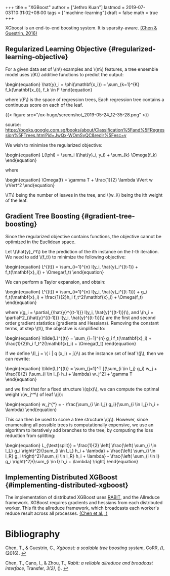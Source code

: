 +++
title = "XGBoost"
author = ["Jethro Kuan"]
lastmod = 2019-07-03T10:31:02+08:00
tags = ["machine-learning"]
draft = false
math = true
+++

XGboost is an end-to-end boosting system. It is sparsity-aware. <a id="27bdf4df88994f426bdfbfa0603a3f15" href="#chen16_xgboos" title="Chen \&amp; Guestrin, Xgboost: a Scalable Tree Boosting System, {CoRR}, v(), (2016).">(Chen \& Guestrin, 2016)</a>


## Regularized Learning Objective {#regularized-learning-objective}

For a given data set of \\(n\\) examples and \\(m\\) features, a tree ensemble
model uses \\(K\\) additive functions to predict the output:

\begin{equation}
  \hat{y}\_i = \phi(\mathbf{x\_i}) = \sum\_{k=1}^{K} f\_k(\mathbf{x\_i}),
  f\_k \in F
\end{equation}

where \\(F\\) is the space of regression trees, Each regression tree
contains a continuous score on each of the leaf.

{{< figure src="/ox-hugo/screenshot_2019-05-24_12-35-28.png" >}}

source:
<https://books.google.com.sg/books/about/Classification%5Fand%5FRegression%5FTrees.html?id=JwQx-WOmSyQC&redir%5Fesc=y>

We wish to minimise the regularized objective:

\begin{equation}
  L(\phi) = \sum\_i l(\hat{y}\_i, y\_i) + \sum\_{k} \Omega(f\_k)
\end{equation}

where

\begin{equation}
  \Omega(f) = \gamma T + \frac{1}{2} \lambda \lVert w \rVert^2
\end{equation}

\\(T\\) being the number of leaves in the tree, and \\(w\_i\\) being the ith
weight of the leaf.


## Gradient Tree Boosting {#gradient-tree-boosting}

Since the regularized objective contains functions, the objective
cannot be optimized in the Euclidean space.

Let \\(\hat{y}\_i^t\\) be the prediction of the ith instance on the $t$-th
iteration. We need to add \\(f\_t\\) to minimize the following objective:

\begin{equation}
  L^{(t)} = \sum\_{i=1}^{n} l(y\_i, \hat{y}\_i^{(t-1)} +
  f\_t(\mathbf{x}\_i)) + \Omega(f\_t)
\end{equation}

We can perform a Taylor expansion, and obtain:

\begin{equation}
  L^{(t)} = \sum\_{i=1}^{n} l(y\_i, \hat{y}\_i^{(t-1)}) + g\_i
  f\_t(\mathbf{x}\_i) + \frac{1}{2}h\_i f\_t^2(\mathbf{x}\_i) + \Omega(f\_t)
\end{equation}

where \\(g\_i = \partial\_{\hat{y}^{(t-1)}} l(y\_i, \hat{y}^{(t-1)})\\), and
\\(h\_i = \partial^2\_{\hat{y}^{(t-1)}} l(y\_i, \hat{y}^{(t-1)})\\) are the
first and second order gradient statistics (gradients and Hessians).
Removing the constant terms, at step \\(t\\), the objective is simplified to:

\begin{equation}
  \tilde{L}^{(t)} = \sum\_{i=1}^{n} g\_i f\_t(\mathbf{x}\_i) + \frac{1}{2}h\_i
  f\_t^2(\mathbf{x}\_i) + \Omega(f\_t)
\end{equation}

If we define \\(I\_j = \\{ i | q (x\_i) = j\\}\\) as the instance set of leaf
\\(j\\), then we can rewrite:

\begin{equation}
  \tilde{L}^{(t)} = \sum\_{j=1}^T [(\sum\_{i \in I\_j} g\_i) w\_j +
  \frac{1}{2} (\sum\_{i \in I\_j} h\_i + \lambda) w\_j^2] + \gamma T
\end{equation}

and we find that for a fixed structure \\(q(x)\\), we can compute the
optimal weight \\(w\_j^\*\\) of leaf \\(j\\):

\begin{equation}
  w\_j^{\*} = - \frac{\sum\_{i \in I\_j} g\_i}{\sum\_{i \in I\_j} h\_i  + \lambda}
\end{equation}

This can then be used to score a tree structure \\(q\\). However, since
enumerating all possible trees is computationally expensive, we use
an algorithm to iteratively add branches to the tree, by computing the
loss reduction from splitting:

\begin{equation}
  L\_{\text{split}} = \frac{1}{2} \left[ \frac{\left( \sum\_{i \in I\_L}
        g\_i \right)^2}{\sum\_{i \in I\_L} h\_i + \lambda} + \frac{\left( \sum\_{i \in I\_R}
        g\_i \right)^2}{\sum\_{i \in I\_R} h\_i + \lambda} - \frac{\left( \sum\_{i \in I}
        g\_i \right)^2}{\sum\_{i \in I} h\_i + \lambda} \right]
\end{equation}


## Implementing Distributed XGBoost {#implementing-distributed-xgboost}

The implementation of distributed XGBoost uses [RABIT](https://github.com/dmlc/rabit), and the
Allreduce framework. XGBoost requires gradients and hessians from each
distributed worker. This fit the allreduce framework, which broadcasts
each worker's reduce result across all processes. <a id="933022bde41826547b7bf7c18f1e9b41" href="#chen3rabit" title="Chen, Cano \&amp; Zhou, RABIT: A Reliable Allreduce and Broadcast Interface, {Transfer}, v(2), ().">(Chen et al., )</a>

# Bibliography
<a id="chen16_xgboos"></a>Chen, T., & Guestrin, C., *Xgboost: a scalable tree boosting system*, CoRR, *()*,  (2016).  [↩](#27bdf4df88994f426bdfbfa0603a3f15)

<a id="chen3rabit"></a>Chen, T., Cano, I., & Zhou, T., *Rabit: a reliable allreduce and broadcast interface*, Transfer, *3(2)*,  ().  [↩](#933022bde41826547b7bf7c18f1e9b41)
